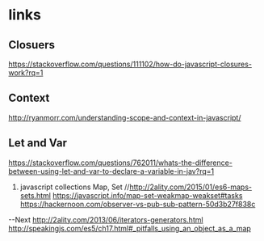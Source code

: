 # links

## Closuers

https://stackoverflow.com/questions/111102/how-do-javascript-closures-work?rq=1

## Context
http://ryanmorr.com/understanding-scope-and-context-in-javascript/

## Let and Var

https://stackoverflow.com/questions/762011/whats-the-difference-between-using-let-and-var-to-declare-a-variable-in-jav?rq=1





1. javascript collections Map, Set //http://2ality.com/2015/01/es6-maps-sets.html
	https://javascript.info/map-set-weakmap-weakset#tasks
	https://hackernoon.com/observer-vs-pub-sub-pattern-50d3b27f838c

--Next
   http://2ality.com/2013/06/iterators-generators.html
   http://speakingjs.com/es5/ch17.html#_pitfalls_using_an_object_as_a_map

